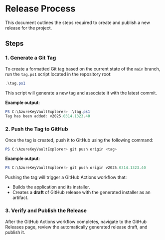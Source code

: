 # Release Process

This document outlines the steps required to create and publish a new release for the project.

## Steps

### 1. Generate a Git Tag

   To create a formatted Git tag based on the current state of the `main` branch, run the `tag.ps1` script located in the repository root:

   ```powershell
   .\tag.ps1
   ```

   This script will generate a new tag and associate it with the latest commit.

   **Example output**:

   ```powershell
   PS C:\AzureKeyVaultExplorer> .\tag.ps1
   Tag has been added: v2025.0314.1323.40
   ```

### 2. Push the Tag to GitHub

   Once the tag is created, push it to GitHub using the following command:

   ```powershell
   PS C:\AzureKeyVaultExplorer> git push origin <tag>
   ```

   **Example output**:

   ```powershell
   PS C:\AzureKeyVaultExplorer> git push origin v2025.0314.1323.40
   ```

   Pushing the tag will trigger a GitHub Actions workflow that:

- Builds the application and its installer.
- Creates a **draft** of GitHub release with the generated installer as an artifact.

### 3. Verify and Publish the Release

   After the GitHub Actions workflow completes, navigate to the GitHub Releases page, review the automatically generated release draft, and publish it.
